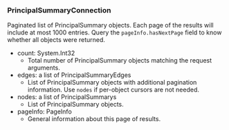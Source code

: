 ### PrincipalSummaryConnection
Paginated list of PrincipalSummary objects. Each page of the results will include at most 1000 entries. Query the `pageInfo.hasNextPage` field to know whether all objects were returned.

- count: System.Int32
  - Total number of PrincipalSummary objects matching the request arguments.
- edges: a list of PrincipalSummaryEdges
  - List of PrincipalSummary objects with additional pagination information. Use `nodes` if per-object cursors are not needed.
- nodes: a list of PrincipalSummarys
  - List of PrincipalSummary objects.
- pageInfo: PageInfo
  - General information about this page of results.
